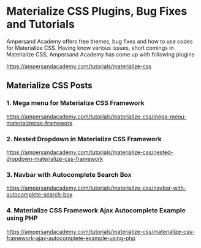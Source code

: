 # Materialize CSS Plugins, Bug Fixes and Tutorials

Ampersand Academy offers free themes, bug fixes and how to use codes for Materialize CSS. 
Having know various issues, short comings in Materialize CSS, Ampersand Academy has come up with following plugins

https://ampersandacademy.com/tutorials/materialize-css

## Materialize CSS Posts

### 1. Mega menu for Materialize CSS Framework
https://ampersandacademy.com/tutorials/materialize-css/mega-menu-materializecss-framework

### 2. Nested Dropdown in Materialize CSS Framework
https://ampersandacademy.com/tutorials/materialize-css/nested-dropdown-materialize-css-framework

### 3. Navbar with Autocomplete Search Box
https://ampersandacademy.com/tutorials/materialize-css/navbar-with-autocomplete-search-box

### 4. Materialize CSS Framework Ajax Autocomplete Example using PHP
https://ampersandacademy.com/tutorials/materialize-css/materialize-css-framework-ajax-autocomplete-example-using-php
